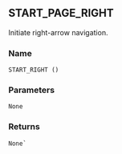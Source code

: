 ## START\_PAGE\_RIGHT

Initiate right-arrow navigation.


### Name

`START_RIGHT ()`


### Parameters

`None`


### Returns

```
None`
```
